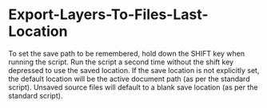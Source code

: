 # Export-Layers-To-Files-Last-Location
To set the save path to be remembered, hold down the SHIFT key when running the script. Run the script a second time without the shift key depressed to use the saved location. If the save location is not explicitly set, the default location will be the active document path (as per the standard script). Unsaved source files will default to a blank save location (as per the standard script).
